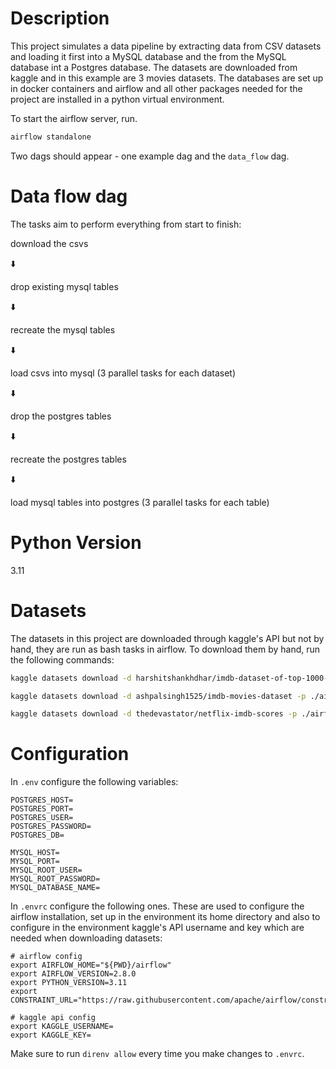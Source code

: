 # Description

This project simulates a data pipeline by extracting data from CSV datasets and loading it first into a MySQL database and the from the MySQL database int a Postgres database. The datasets are downloaded from kaggle and in this example are 3 movies datasets. The databases are set up in docker containers and airflow and all other packages needed for the project are installed in a python virtual environment.

To start the airflow server, run.

```bash
airflow standalone
```

Two dags should appear - one example dag and the `data_flow` dag.

# Data flow dag

The tasks aim to perform everything from start to finish:

download the csvs

⬇️

drop existing mysql tables

⬇️

recreate the mysql tables

⬇️

load csvs into mysql (3 parallel tasks for each dataset)

⬇️

drop the postgres tables

⬇️

recreate the postgres tables

⬇️

load mysql tables into postgres (3 parallel tasks for each table)

# Python Version

3.11

# Datasets

The datasets in this project are downloaded through kaggle's API but not by hand, they are run as bash tasks in airflow. To download them by hand, run the following commands:

```bash
kaggle datasets download -d harshitshankhdhar/imdb-dataset-of-top-1000-movies-and-tv-shows -p ./airflow/dags/src/datasets --unzip
```

```bash
kaggle datasets download -d ashpalsingh1525/imdb-movies-dataset -p ./airflow/dags/src/datasets --unzip
```

```bash
kaggle datasets download -d thedevastator/netflix-imdb-scores -p ./airflow/dags/src/datasets --unzip
```

# Configuration

In `.env` configure the following variables:

```
POSTGRES_HOST=
POSTGRES_PORT=
POSTGRES_USER=
POSTGRES_PASSWORD=
POSTGRES_DB=

MYSQL_HOST=
MYSQL_PORT=
MYSQL_ROOT_USER=
MYSQL_ROOT_PASSWORD=
MYSQL_DATABASE_NAME=
```

In `.envrc` configure the following ones. These are used to configure the airflow installation, set up in the environment its home directory and also to configure in the environment kaggle's API username and key which are needed when downloading datasets:

```
# airflow config
export AIRFLOW_HOME="${PWD}/airflow"
export AIRFLOW_VERSION=2.8.0
export PYTHON_VERSION=3.11
export CONSTRAINT_URL="https://raw.githubusercontent.com/apache/airflow/constraints-${AIRFLOW_VERSION}/constraints-${PYTHON_VERSION}.txt"

# kaggle api config
export KAGGLE_USERNAME=
export KAGGLE_KEY=
```

Make sure to run `direnv allow` every time you make changes to `.envrc`.
